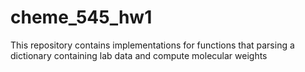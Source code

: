 # cheme_545_hw1
This repository contains implementations for functions that parsing a dictionary containing lab data and compute molecular weights 
